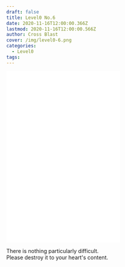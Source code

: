 ```yaml
---
draft: false
title: Level0 No.6
date: 2020-11-16T12:00:00.366Z
lastmod: 2020-11-16T12:00:00.566Z
author: Cross Blast
cover: /img/level0-6.png
categories:
  - Level0
tags:
---
```

<p><iframe style="height: 450px;" src="//fervent-lumiere-0e0ee3.netlify.app/#/blast/level0-6/en" frameborder="0" scrolling="no" allowfullscreen=""></iframe></p>

There is nothing particularly difficult. \
Please destroy it to your heart's content.